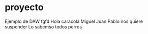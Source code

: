 # proyecto
Ejemplo de DAW
fgfd
Hola caracola
Miguel
Juan Pablo nos quiere suspender
Lo sabemso todos perros
